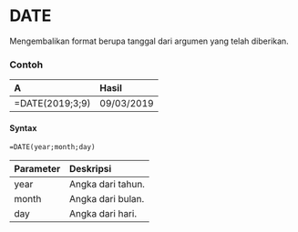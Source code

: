 # DATE

Mengembalikan format berupa tanggal dari argumen yang telah diberikan.

### Contoh

| A | Hasil |
| :--- | :--- |
| =DATE\(2019;3;9\) | 09/03/2019 |

#### Syntax

```text
=DATE(year;month;day)
```

| Parameter | Deskripsi |
| :--- | :--- |
| year | Angka dari tahun. |
| month | Angka dari bulan. |
| day | Angka dari hari. |

